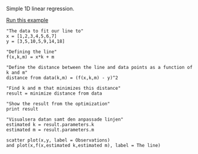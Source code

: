 Simple 1D linear regression.

[Run this example](https://dev.quantleaf.com/?q=%22The%20data%20to%20fit%20our%20line%20to%22%0Ax%20%3D%20%5B1,2,3,4,5,6,7%5D%0Ay%20%3D%20%5B3,5,10,5,9,14,18%5D%0A%0A%22Defining%20the%20line%22%0Af(x,k,m)%20%3D%20x*k%20%2B%20m%0A%0A%22Define%20the%20distance%20between%20the%20line%20and%20data%20points%20as%20a%20function%20of%20k%20and%20m%22%0Adistance%20from%20data(k,m)%20%3D%20(f(x,k,m)%20-%20y)%5E2%0A%0A%22Find%20k%20and%20m%20that%20minimizes%20this%20distance%22%0Aresult%20%3D%20minimize%20distance%20from%20data%0A%0A%22Show%20the%20result%20from%20the%20optimization%22%0Aprint%20result%0A%0A%22Visualsera%20datan%20samt%20den%20anpassade%20linjen%22%0Aestimated%20k%20%3D%20result.parameters.k%0Aestimated%20m%20%3D%20result.parameters.m%0A%0Ascatter%20plot(x,y,%20label%20%3D%20Observations)%20%0Aand%20plot(x,f(x,estimated%20k,estimated%20m),%20label%20%3D%20The%20line)&t=code)


```
"The data to fit our line to"
x = [1,2,3,4,5,6,7]
y = [3,5,10,5,9,14,18]

"Defining the line"
f(x,k,m) = x*k + m

"Define the distance between the line and data points as a function of k and m"
distance from data(k,m) = (f(x,k,m) - y)^2

"Find k and m that minimizes this distance"
result = minimize distance from data

"Show the result from the optimization"
print result

"Visualsera datan samt den anpassade linjen"
estimated k = result.parameters.k
estimated m = result.parameters.m

scatter plot(x,y, label = Observations) 
and plot(x,f(x,estimated k,estimated m), label = The line)

```